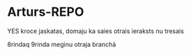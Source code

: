 # Arturs-REPO

YES
kroce jaskatas, domaju ka saies
otrais ieraksts
nu tresais

8rindaq
9rinda
meginu otraja branchā
